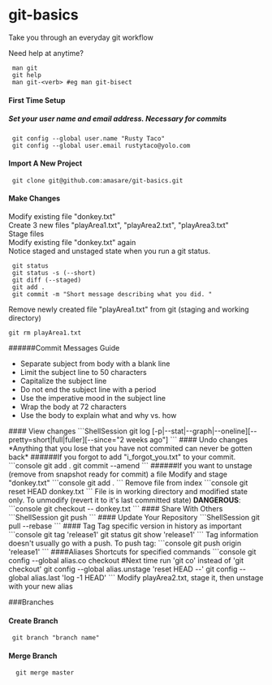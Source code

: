 # git-basics
Take you through an everyday git workflow

Need help at anytime?
```ShellSession
 man git
 git help
 man git-<verb> #eg man git-bisect
```

#### First Time Setup
##### Set your user name and email address. Necessary for commits
```ShellSession
 git config --global user.name "Rusty Taco"
 git config --global user.email rustytaco@yolo.com
```
#### Import A New Project
```ShellSession
 git clone git@github.com:amasare/git-basics.git
```
#### Make Changes
Modify existing file "donkey.txt"  
Create 3 new files "playArea1.txt", "playArea2.txt", "playArea3.txt"  
Stage files  
Modify existing file "donkey.txt" again  
Notice staged and unstaged state when you run a git status.
```ShellSession
 git status
 git status -s (--short)
 git diff (--staged)
 git add .
 git commit -m "Short message describing what you did. "
```
Remove newly created file "playArea1.txt" from git (staging and working directory)
```console
git rm playArea1.txt
```
######Commit Messages Guide
<ul>
<li>Separate subject from body with a blank line</li>
<li>Limit the subject line to 50 characters</li>
<li>Capitalize the subject line</li>
<li>Do not end the subject line with a period</li>
<li>Use the imperative mood in the subject line</li>
<li>Wrap the body at 72 characters</li>
<li>Use the body to explain what and why vs. how</li>  
</ul>
#### View changes
```ShellSession
 git log [-p|--stat|--graph|--oneline][--pretty=short|full|fuller][--since="2 weeks ago"]
```
#### Undo changes
*Anything that you lose that you have not commited can never be gotten back*
######If you forgot to add "i_forgot_you.txt" to your commit.
```console
git add .
git commit --amend
```
######If you want to unstage (remove from snapshot ready for commit) a file
Modify and stage "donkey.txt"
```console
git add . 
```
Remove file from index
```console
git reset HEAD donkey.txt
```
File is in working directory and modified state only. To unmodify (revert it to it's last committed state) <strong>DANGEROUS</strong>:
```console
git checkout -- donkey.txt
```
#### Share With Others
```ShellSession
 git push
```
#### Update Your Repository
```ShellSession
 git pull --rebase
```
#### Tag
Tag specific version in history as important
```console
git tag 'release1'
git status
git show 'release1'
```
Tag information doesn't usually go with a push. To push tag:
```console
git push origin 'release1'
```
####Aliases
Shortcuts for specified commands
```console
git config --global alias.co checkout #Next time run 'git co' instead of 'git checkout'
git config --global alias.unstage 'reset HEAD --'
git config --global alias.last 'log -1 HEAD'
```
Modify playArea2.txt, stage it, then unstage with your new alias

###Branches
#### Create Branch
```ShellSession
 git branch "branch name"
```  
#### Merge Branch
```ShellSession
  git merge master
```  
 
